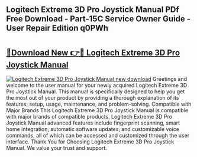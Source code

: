 ## Logitech Extreme 3D Pro Joystick Manual PDf Free Download - Part-15C Service Owner Guide - User Repair Edition q0PWh

# <h2><a href="http://bc16824.oget.top/?id=Logitech+Extreme+3D+Pro+Joystick+Manual">🔗Download New 👉🔴 Logitech Extreme 3D Pro Joystick Manual</a></h2>

[![Logitech Extreme 3D Pro Joystick Manual new download](https://i.imgur.com/5g1atiW.png)](http://bc16824.oget.top/?id=Logitech+Extreme+3D+Pro+Joystick+Manual)
Greetings and welcome to the user manual for your newly acquired Logitech Extreme 3D Pro Joystick Manual. This manual is specifically designed to help you get the most out of your product by providing a thorough explanation of its features, setup, usage, maintenance, and problem-solving. Compatible with Major Brands This Logitech Extreme 3D Pro Joystick Manual is compatible with major brands of compatible products. Logitech Extreme 3D Pro Joystick Manual advanced features include fingerprint scanning, smart home integration, automatic software updates, and customizable voice commands, all of which can be accessed and customized through the user interface. Thank You for Choosing Logitech Extreme 3D Pro Joystick Manual. We value your trust and support.
